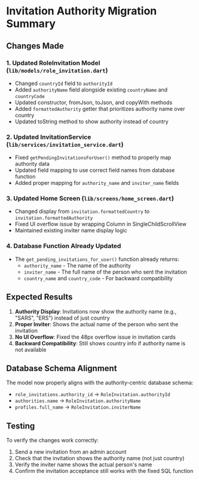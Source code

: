 # Invitation Authority Migration Summary

## Changes Made

### 1. Updated RoleInvitation Model (`lib/models/role_invitation.dart`)
- Changed `countryId` field to `authorityId`
- Added `authorityName` field alongside existing `countryName` and `countryCode`
- Updated constructor, fromJson, toJson, and copyWith methods
- Added `formattedAuthority` getter that prioritizes authority name over country
- Updated toString method to show authority instead of country

### 2. Updated InvitationService (`lib/services/invitation_service.dart`)
- Fixed `getPendingInvitationsForUser()` method to properly map authority data
- Updated field mapping to use correct field names from database function
- Added proper mapping for `authority_name` and `inviter_name` fields

### 3. Updated Home Screen (`lib/screens/home_screen.dart`)
- Changed display from `invitation.formattedCountry` to `invitation.formattedAuthority`
- Fixed UI overflow issue by wrapping Column in SingleChildScrollView
- Maintained existing inviter name display logic

### 4. Database Function Already Updated
- The `get_pending_invitations_for_user()` function already returns:
  - `authority_name` - The name of the authority
  - `inviter_name` - The full name of the person who sent the invitation
  - `country_name` and `country_code` - For backward compatibility

## Expected Results

1. **Authority Display**: Invitations now show the authority name (e.g., "SARS", "ERS") instead of just country
2. **Proper Inviter**: Shows the actual name of the person who sent the invitation
3. **No UI Overflow**: Fixed the 48px overflow issue in invitation cards
4. **Backward Compatibility**: Still shows country info if authority name is not available

## Database Schema Alignment

The model now properly aligns with the authority-centric database schema:
- `role_invitations.authority_id` → `RoleInvitation.authorityId`
- `authorities.name` → `RoleInvitation.authorityName`
- `profiles.full_name` → `RoleInvitation.inviterName`

## Testing

To verify the changes work correctly:
1. Send a new invitation from an admin account
2. Check that the invitation shows the authority name (not just country)
3. Verify the inviter name shows the actual person's name
4. Confirm the invitation acceptance still works with the fixed SQL function